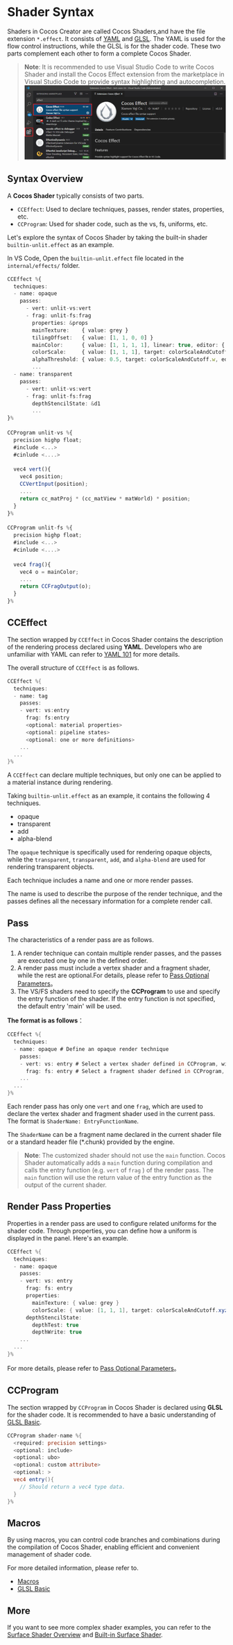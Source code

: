 # Shader Syntax

Shaders in Cocos Creator are called Cocos Shaders,and have the file extension `*.effect`. It consists of [YAML](yaml-101.md) and [GLSL](glsl.md). The YAML is used for the flow control instructions, while the GLSL is for the shader code. These two parts complement each other to form a complete Cocos Shader.

> **Note**: It is recommended to use Visual Studio Code to write Cocos Shader and install the Cocos Effect extension from the marketplace in Visual Studio Code to provide syntax highlighting and autocompletion.
> ![Cocos Effect](img/vs-ext.png)

## Syntax Overview

A **Cocos Shader** typically consists of two parts.

- `CCEffect`: Used to declare techniques, passes, render states, properties, etc.
- `CCProgram`: Used for shader code, such as the vs, fs, uniforms, etc.

Let's explore the syntax of Cocos Shader by taking the built-in shader `builtin-unlit.effect` as an example.

In VS Code, Open the `builtin-unlit.effect` file located in the `internal/effects/` folder.

```ts
CCEffect %{
  techniques:
  - name: opaque
    passes:
      - vert: unlit-vs:vert
      - frag: unlit-fs:frag
        properties: &props
        mainTexture:    { value: grey }
        tilingOffset:   { value: [1, 1, 0, 0] }
        mainColor:      { value: [1, 1, 1, 1], linear: true, editor: { type: color } }
        colorScale:     { value: [1, 1, 1], target: colorScaleAndCutoff.xyz }
        alphaThreshold: { value: 0.5, target: colorScaleAndCutoff.w, editor: { parent: USE_ALPHA_TEST } }
        ...
  - name: transparent
    passes:
      - vert: unlit-vs:vert
      - frag: unlit-fs:frag
        depthStencilState: &d1
        ...
}%

CCProgram unlit-vs %{
  precision highp float;
  #include <...>
  #cinlude <....>

  vec4 vert(){
    vec4 position;
    CCVertInput(position);
    ....
    return cc_matProj * (cc_matView * matWorld) * position;
  }
}%

CCProgram unlit-fs %{
  precision highp float;
  #include <...>
  #cinlude <....>

  vec4 frag(){
    vec4 o = mainColor;
    ....
    return CCFragOutput(o);
  }
}%

```

## CCEffect

The section wrapped by `CCEffect` in Cocos Shader contains the description of the rendering process declared using **YAML**. Developers who are unfamiliar with YAML can refer to [YAML 101](yaml-101.md) for more details.

The overall structure of `CCEffect` is as follows.

```glsl
CCEffect %{
  techniques:
  - name: tag
    passes:
    - vert: vs:entry
      frag: fs:entry
      <optional: material properties>
      <optional: pipeline states>
      <optional: one or more definitions>
    ...
  ...
}%
```

A `CCEffect` can declare multiple techniques, but only one can be applied to a material instance during rendering.

Taking `builtin-unlit.effect` as an example, it contains the following 4 techniques.
- opaque
- transparent
- add
- alpha-blend

The `opaque` technique is specifically used for rendering opaque objects, while the `transparent`, `transparent`, `add`, and `alpha-blend` are used for rendering transparent objects.

Each technique includes a name and one or more render passes.

The name is used to describe the purpose of the render technique, and the passes defines all the necessary information for a complete render call.

## Pass

The characteristics of a render pass are as follows.

1. A render technique can contain multiple render passes, and the passes are executed one by one in the defined order.
2. A render pass must include a vertex shader and a fragment shader, while the rest are optional.For details, please refer to [Pass Optional Parameters](pass-parameter-list.md)。
3. The VS/FS shaders need to specify the **CCProgram** to use and specify the entry function of the shader. If the entry function is not specified, the default entry 'main' will be used.

**The format is as follows**：

```glsl
CCEffect %{
  techniques:
  - name: opaque # Define an opaque render technique
    passes:
    - vert: vs: entry # Select a vertex shader defined in CCProgram, with the entry function.
      frag: fs: entry # Select a fragment shader defined in CCProgram, with the entry function.
    ...
  ...
}%
```

Each render pass has only one `vert` and one `frag`, which are used to declare the vertex shader and fragment shader used in the current pass. The format is `ShaderName: EntryFunctionName`.

The `ShaderName` can be a fragment name declared in the current shader file or a standard header file (*.chunk) provided by the engine.

> **Note**: The customized shader should not use the `main` function. Cocos Shader automatically adds a `main` function during compilation and calls the entry function (e.g. `vert` of `frag` ) of the render pass. The `main` function will use the return value of the entry function as the output of the current shader.

## Render Pass Properties

Properties in a render pass are used to configure related uniforms for the shader code. Through properties, you can define how a uniform is displayed in the panel. Here's an example.

```glsl
CCEffect %{
  techniques:
  - name: opaque
    passes:
    - vert: vs: entry 
      frag: fs: entry
      properties:
        mainTexture: { value: grey }
        colorScale: { value: [1, 1, 1], target: colorScaleAndCutoff.xyz }
      depthStencilState:
        depthTest: true
        depthWrite: true
    ...
  ...
}%
```

For more details, please refer to [Pass Optional Parameters](pass-parameter-list.md)。

## CCProgram

The section wrapped by `CCProgram` in Cocos Shader is declared using **GLSL** for the shader code. It is recommended to have a basic understanding of [GLSL Basic](./glsl.md).

```glsl
CCProgram shader-name %{
  <required: precision settings>
  <optional: include>  
  <optional: ubo>
  <optional: custom attribute>
  <optional: >
  vec4 entry(){
    // Should return a vec4 type data.
  }
}%
```

## Macros

By using macros, you can control code branches and combinations during the compilation of Cocos Shader, enabling efficient and convenient management of shader code.

For more detailed information, please refer to.

- [Macros](macros.md)
- [GLSL Basic](glsl.md)

## More

If you want to see more complex shader examples, you can refer to the [Surface Shader Overview](./surface-shader/surface-shader-structure.md) and [Built-in Surface Shader](./surface-shader/builtin-surface-shader.md).
